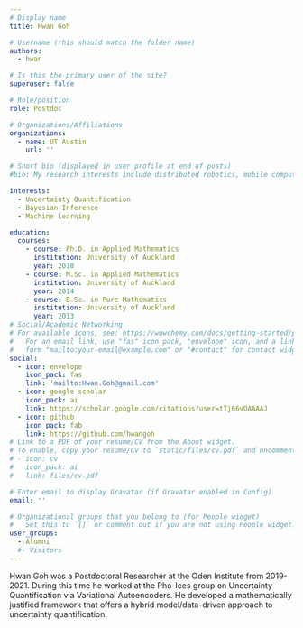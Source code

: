 ```yaml
---
# Display name
title: Hwan Goh

# Username (this should match the folder name)
authors:
  - hwan

# Is this the primary user of the site?
superuser: false

# Role/position
role: Postdoc

# Organizations/Affiliations
organizations:
  - name: UT Austin
    url: ''

# Short bio (displayed in user profile at end of posts)
#bio: My research interests include distributed robotics, mobile computing and programmable matter.

interests:
  - Uncertainty Quantification
  - Bayesian Inference
  - Machine Learning

education:
  courses:
    - course: Ph.D. in Applied Mathematics
      institution: University of Auckland
      year: 2018
    - course: M.Sc. in Applied Mathematics
      institution: University of Auckland
      year: 2014
    - course: B.Sc. in Pure Mathematics
      institution: University of Auckland
      year: 2013
# Social/Academic Networking
# For available icons, see: https://wowchemy.com/docs/getting-started/page-builder/#icons
#   For an email link, use "fas" icon pack, "envelope" icon, and a link in the
#   form "mailto:your-email@example.com" or "#contact" for contact widget.
social:
  - icon: envelope
    icon_pack: fas
    link: 'mailto:Hwan.Goh@gmail.com'
  - icon: google-scholar
    icon_pack: ai
    link: https://scholar.google.com/citations?user=tTj66vQAAAAJ
  - icon: github
    icon_pack: fab
    link: https://github.com/hwangoh
# Link to a PDF of your resume/CV from the About widget.
# To enable, copy your resume/CV to `static/files/cv.pdf` and uncomment the lines below.
# - icon: cv
#   icon_pack: ai
#   link: files/cv.pdf

# Enter email to display Gravatar (if Gravatar enabled in Config)
email: ''

# Organizational groups that you belong to (for People widget)
#   Set this to `[]` or comment out if you are not using People widget.
user_groups:
  - Alumni
  #- Visitors
---
```


Hwan Goh was a Postdoctoral Researcher at the Oden Institute from 2019-2021. During this time he worked at the Pho-Ices group on Uncertainty Quantification via Variational Autoencoders. He developed a mathematically justified framework that offers a hybrid model/data-driven approach to uncertainty quantification. 
